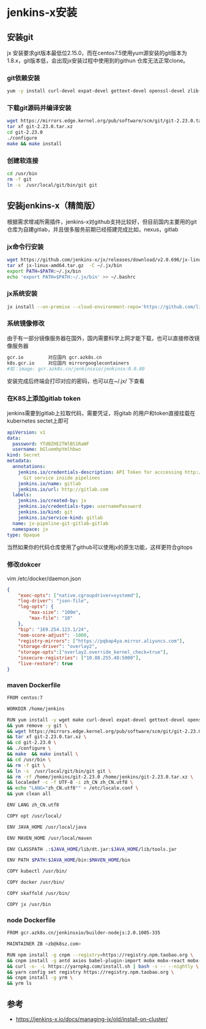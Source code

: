 # jenkins-x安装

## 安装git

 jx 安装要求git版本最低位2.15.0，而在centos7.5使用yum源安装的git版本为1.8.x，git版本低，会出现jx安装过程中使用到的githun 仓库无法正常clone。 

### git依赖安装

```bash
yum -y install curl-devel expat-devel gettext-devel openssl-devel zlib-devel gcc perl-ExtUtils-MakeMaker
```

### 下载git源码并编译安装

```bash
wget https://mirrors.edge.kernel.org/pub/software/scm/git/git-2.23.0.tar.xz
tar xf git-2.23.0.tar.xz
cd git-2.23.0
./configure
make && make install
```

### 创建软连接

```bash
cd /usr/bin
rm -f git
ln -s  /usr/local/git/bin/git git
```

## 安装jenkins-x（精简版）

根据需求增减所需插件，jenkins-x对github支持比较好，但目前国内主要用的git仓库为自建gitlab，并且很多服务前期已经搭建完成比如，nexus，gitlab

### jx命令行安装

```bash
wget https://github.com/jenkins-x/jx/releases/download/v2.0.696/jx-linux-amd64.tar.gz
tar xf jx-linux-amd64.tar.gz  -C ~/.jx/bin
export PATH=$PATH:~/.jx/bin
echo 'export PATH=$PATH:~/.jx/bin' >> ~/.bashrc
```

### jx系统安装
```bash
jx install --on-premise --cloud-environment-repo='https://github.com/linjunjianbaba/cloud-environments.git' --provider=kubernetes --domain='domain.com' --no-default-environments --static-jenkins --git-provider-url='https://github.com' --git-username='githubname' --git-api-token='xxxxxxxxxxxxxxxxxxxxxxxxxxxxx' --ingress-service=nginx-ingress
```

### 系统镜像修改
由于有一部分镜像服务器在国外，国内需要科学上网才能下载，也可以直接修改镜像服务器
```bash
gcr.io         对应国内 gcr.azk8s.cn
k8s.gcr.io     对应国内 mirrorgooglecontainers
#如：image: gcr.azk8s.cn/jenkinsxio/jenkinsx:0.0.80
```
安装完成后终端会打印对应的密码，也可以在~/.jx/ 下查看

### 在K8S上添加gitlab token
jenkins需要到gitlab上拉取代码，需要凭证，将gitab 的用户和token直接挂载在kubernetes sectet上即可
```yaml
apiVersion: v1
data:
  password: YTdBZHE2TWlBS1RaWF
  username: bGluemhpYmlhbwo
kind: Secret
metadata:
  annotations:
    jenkins.io/credentials-description: API Token for acccessing http://gitlab.com
      Git service inside pipelines
    jenkins.io/name: gitlab
    jenkins.io/url: http://gitlab.com
  labels:
    jenkins.io/created-by: jx
    jenkins.io/credentials-type: usernamePassword
    jenkins.io/kind: git
    jenkins.io/service-kind: gitlab
  name: jx-pipeline-git-gitlab-gitlab
  namespace: jx
type: Opaque
```

当然如果你的代码仓库使用了github可以使用jx的原生功能，这样更符合gitops

### 修改dokcer
vim /etc/docker/daemon.json
```json
{
    "exec-opts": ["native.cgroupdriver=systemd"],
    "log-driver": "json-file",
    "log-opts": {
        "max-size": "100m",
        "max-file": "10"
    },
    "bip": "169.254.123.1/24",
    "oom-score-adjust": -1000,
    "registry-mirrors": ["https://pqbap4ya.mirror.aliyuncs.com"],
    "storage-driver": "overlay2",
    "storage-opts":["overlay2.override_kernel_check=true"],
    "insecure-registries": ["10.88.255.48:5000"],
    "live-restore": true
}
```

### maven Dockerfile
```bash
FROM centos:7

WORKDIR /home/jenkins

RUN yum install -y wget make curl-devel expat-devel gettext-devel openssl-devel zlib-devel gcc perl-ExtUtils-MakeMaker kde-l10n-Chinese glibc-common \
&& yum remove -y git \
&& wget https://mirrors.edge.kernel.org/pub/software/scm/git/git-2.23.0.tar.xz \
&& tar xf git-2.23.0.tar.xz \
&& cd git-2.23.0 \
&& ./configure \
&& make  && make install \
&& cd /usr/bin \
&& rm -f git \
&& ln -s  /usr/local/git/bin/git git \
&& rm -rf /home/jenkins/git-2.23.0 /home/jenkins/git-2.23.0.tar.xz \
&& localedef -c -f UTF-8 -i zh_CN zh_CN.utf8 \
&& echo "LANG="zh_CN.utf8"" > /etc/locale.conf \
&& yum clean all

ENV LANG zh_CN.utf8

COPY opt /usr/local/

ENV JAVA_HOME /usr/local/java

ENV MAVEN_HOME /usr/local/maven

ENV CLASSPATH .:$JAVA_HOME/lib/dt.jar:$JAVA_HOME/lib/tools.jar

ENV PATH $PATH:$JAVA_HOME/bin:$MAVEN_HOME/bin

COPY kubectl /usr/bin/

COPY docker /usr/bin/

COPY skaffold /usr/bin/

COPY jx /usr/bin
```

### node Dockerfile
```bash
FROM gcr.azk8s.cn/jenkinsxio/builder-nodejs:2.0.1005-335

MAINTAINER ZB <zb@k8sz.com>

RUN npm install -g cnpm --registry=https://registry.npm.taobao.org \
&& cnpm install -g antd axios babel-plugin-import mobx mobx-react mobx-react-devtools nprogress react react-app-rewire-less  react-app-rewired  react-dom react-router-dom react-scripts history path \
&& curl -o- -L https://yarnpkg.com/install.sh | bash -s -- --nightly \
&& yarn config set registry https://registry.npm.taobao.org \
&& cnpm install -g yrm \
&& yrm ls
```


## 参考

* https://jenkins-x.io/docs/managing-jx/old/install-on-cluster/